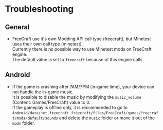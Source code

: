 Troubleshooting
===============

General
-------

- FreeCraft use it's own Modding API call type (freecraft), but Minetest uses their own call type (minetest).<br>
Currently there is no possible way to use Minetest mods on FreeCraft engine.<br>
The default value is set to `freecraft` because of this engine calls.

Android
-------

- If the game is crashing after 7AM/7PM (in-game time), your device can not handle the in-game music.<br>
It is possible to disable the music by modifying the `music_volume` (Content: Games/FreeCraft) value to 0.<br>
If the gameplay is offline only, it is recommended to go to `Android/data/net.freecraft.freecraft/files/FreeCraft/games/freecraft/mods/default/sounds` and delete the `music` folder or move it out of the `mods` folder.